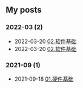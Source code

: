 ## My posts  
### **2022-03** (2)  
- 2022-03-20 [02.软件基础](https://blog.x2b.net/52059/)  
- 2022-03-20 [02.软件基础](https://blog.x2b.net/52059/)  
  
  
### **2021-09** (1)  
- 2021-09-18 [01.硬件基础](https://blog.x2b.net/17367/)  
  

